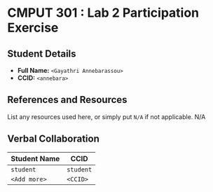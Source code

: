 # CMPUT 301 : Lab 2 Participation Exercise

## Student Details

- **Full Name:** `<Gayathri Annebarassou>`
- **CCID:** `<annebara>`

## References and Resources

List any resources used here, or simply put `N/A` if not applicable.
N/A

## Verbal Collaboration

| Student Name | CCID      |
| ------------ | --------- |
| `student`    | `student` |
| `<Add more>` | `<CCID>`  |

